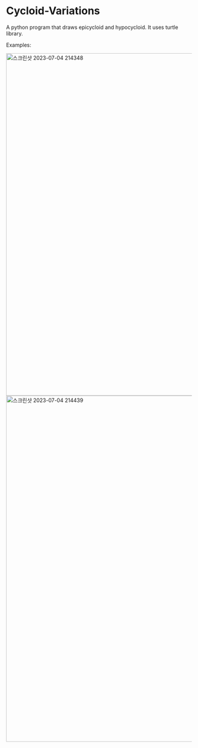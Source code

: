 # Cycloid-Variations
A python program that draws epicycloid and hypocycloid. It uses turtle library.

Examples:

<img width="928" alt="스크린샷 2023-07-04 214348" src="https://github.com/saeol0415/Cycloid-Variations/assets/108802714/7894c72b-ec89-4aa3-b8cd-6dc82a2f71e0">
<img width="938" alt="스크린샷 2023-07-04 214439" src="https://github.com/saeol0415/Cycloid-Variations/assets/108802714/916ec9ae-ab74-4c4d-bd42-4ae1fb7e2cb5">
